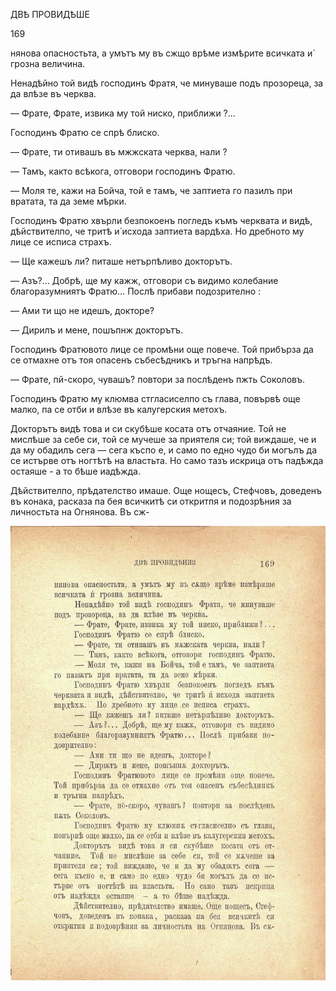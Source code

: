 ﻿ДВѢ ПРОВИДѢШЕ

169

нянова опасностьта, а умътъ му въ сжщо врѣме измѣрите всичката и́ грозна величина.

Ненадѣйно той видѣ господинъ Фратя, че минуваше подъ прозореца, за да влѣзе въ черква.

— Фрате, Фрате, извика му той ниско, приближи ?...

Господинъ Фратю се спрѣ блиско.

— Фрате, ти отивашъ въ мжжската черква, нали ?

— Тамъ, както всѣкога, отговори господинъ Фратю.

— Моля те, кажи на Бойча, той е тамъ, че заптиета го пазилъ при вратата, та да земе мѣрки.

Господинъ Фратю хвърли безпокоенъ погледъ къмъ черквата и видѣ, дѣйствителпо, че тритѣ и́ исхода заптиета вардѣха. Но дребното му лице се исписа страхъ.

— Ще кажешъ ли? питаше нетърпѣливо докторътъ.

— Азъ?... Добрѣ, ще му кажж, отговори съ видимо колебание благоразумниятъ Фратю... Послѣ прибави подозрително :

— Ами ти що не идешъ, докторе?

— Дирилъ и мене, пошъпнж докторътъ.

Господинъ Фратювото лице се промѣни още повече. Той прибърза да се отмахне отъ тоя опасенъ събесѣдникъ и тръгна напрѣдъ.

— Фрате, пй-скоро, чувашъ? повтори за послѣденъ пжть Соколовъ.

Господинъ Фратю му клюмва стгласиселпо съ глава, повървѣ още малко, па се отби и влѣзе въ калугерския метохъ.

Докторътъ видѣ това и си скубѣше косата отъ отчаяние. Той не мислѣше за себе си, той се мучеше за приятеля си; той виждаше, че и да му обадилъ сега — сега къспо е, и само по едно чудо би могълъ да се истърве отъ ногтѣтѣ на властьта. Но само тазъ искрица отъ падѣжда остаяше - а то бѣше иадѣжда.

Дѣйствителпо, прѣдателство имаше. Още нощесъ, Стефчовъ, доведенъ въ конака, расказа па бея всичкитѣ си откритпя и подозрѣния за личностьта на Огнянова. Въ сж-

![original](../images/192.jpg)

